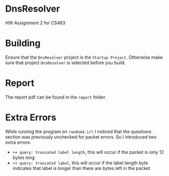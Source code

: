 # DnsResolver
HW Assignment 2 for CS463

# Building
Ensure that the `DnsResolver` project is the `Startup Project`. Otherwise make
sure that project `DnsResolver` is selected before you build.

# Report
The report pdf can be found in the `report` folder.

# Extra Errors
While running the program on `random4.irl` I noticed that the questions section
was previously unchecked for packet errors. So I introduced two extra errors:
- `++ query: truncated label length`, this will occur if the packet is only 12 bytes long
- `++ query: truncated label`, this will occur if the label length byte
  indicates that label is longer than there are bytes left in the packet

